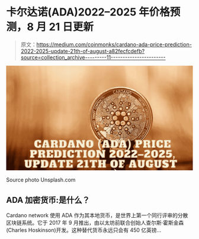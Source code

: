 # 卡尔达诺(ADA)2022–2025 年价格预测，8 月 21 日更新

> 原文：<https://medium.com/coinmonks/cardano-ada-price-prediction-2022-2025-update-21th-of-august-a82fecfcdefb?source=collection_archive---------11----------------------->

![](img/66be0234e829952ffd5913e831dbe445.png)

Source photo Unsplash.com

## ADA 加密货币:是什么？

Cardano network 使用 ADA 作为其本地货币，是世界上第一个同行评审的分散区块链系统。它于 2017 年 9 月推出，由以太坊前联合创始人查尔斯·霍斯金森(Charles Hoskinson)开发。这种替代货币永远只会有 450 亿英镑…